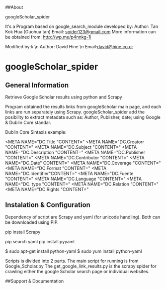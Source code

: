  
##About 

googleScholar_spider

It's a Program based on google_search_module developed by: 
Author: Tan Kok Hua (Guohua tan)
Email: spider123@gmail.com
More information can be obtained from: http://wp.me/p4nnkg-1i


 Modified by:k \n
Author: David Hine \n
Email:david@hine.co.cr


googleScholar_spider
====================




## General Information


Retrieve Google Scholar results using python and Scrapy

Program obtained the results links from googleScholar main page, and each links are run separately using Scrapy. googleScholar_spider add the posibility to extract metadata such as: Author, Publisher, date; using Google & Dublin Core standar.

Dublin Core Sintaxis example:

<META NAME="DC.Title "CONTENT=" 
<META NAME="DC.Creatorr "CONTENT=" 
<META NAME="DC.Subject "CONTENT=" 
<META NAME="DC.Description "CONTENT=" 
<META NAME="DC.Publisher "CONTENT=" 
<META NAME="DC.Contributor "CONTENT=" 
<META NAME="DC.Date" CONTENT=" 
<META NAME="DC.Coverage "CONTENT=" 
<META NAME="DC.Format "CONTENT=" 
<META NAME="DC.Identifier"CONTENT=" 
<META NAME="DC.Fuente "CONTENT=" 
<META NAME="DC.Language "CONTENT=" 
<META NAME="DC. type "CONTENT=" 
<META NAME="DC.Relation "CONTENT=" 
<META NAME="DC.Rights "CONTENT="


## Instalation & Configuration

Dependency of script are Scrapy and yaml (for unicode handling). Both can be downloaded using PIP.

pip install Scrapy


pip search yaml
pip install pyyaml

$ sudo apt-get install python-yaml
$ sudo yum install python-yaml

 Scripts is divided into 2 parts. The main script for running is from Google_Scholar.py The get_google_link_results.py is the scrapy spider for crawling either the google Scholar search page or individual websites. 

##Support & Documentation


